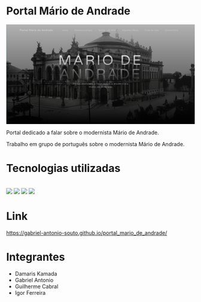 # Portal Mário de Andrade

<img align="center" with="100%" src="portal.png" />

Portal dedicado a falar sobre o modernista Mário de Andrade.

Trabalho em grupo de português sobre o modernista Mário de Andrade.


# Tecnologias utilizadas
<div style="display: inline_block"><br>

  <img src="https://img.shields.io/badge/HTML5-E34F26?style=for-the-badge&logo=html5&logoColor=white" />

  <img src="https://img.shields.io/badge/JavaScript-F7DF1E?style=for-the-badge&logo=javascript&logoColor=black" />

  <img src="https://img.shields.io/badge/CSS3-1572B6?style=for-the-badge&logo=css3&logoColor=white" />
  
  <img src="https://img.shields.io/badge/Bootstrap-563D7C?style=for-the-badge&logo=bootstrap&logoColor=white" />
  
</div>


# Link

https://gabriel-antonio-souto.github.io/portal_mario_de_andrade/

# Integrantes

<ul>
  <li> Damaris Kamada
  <li> Gabriel Antonio
  <li> Guilherme Cabral
  <li> Igor Ferreira
<ul/>
